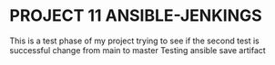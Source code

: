 # PROJECT 11 ANSIBLE-JENKINGS
This is a test phase of my project
trying to see if the second test is successful
change from main to master
Testing ansible save artifact
